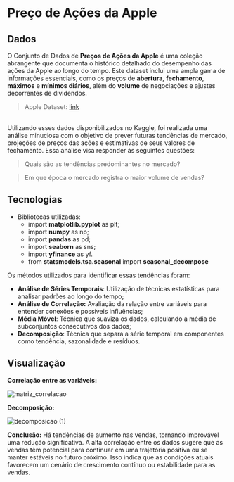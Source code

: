 # Preço de Ações da Apple
## Dados
O Conjunto de Dados de **Preços de Ações da Apple** é uma coleção abrangente que documenta o histórico detalhado do desempenho das ações da Apple ao longo do tempo.
Este dataset inclui uma ampla gama de informações essenciais, como os preços de **abertura**, **fechamento**, **máximos** e **mínimos diários**, além do **volume** de negociações e ajustes decorrentes de dividendos.

> Apple Dataset: [link](https://tinyurl.com/4ex3xda2)

<br>Utilizando esses dados disponibilizados no Kaggle, foi realizada uma análise minuciosa com o objetivo de prever futuras tendências de mercado, projeções de preços das ações e estimativas de seus valores de fechamento. Essa análise visa responder às seguintes questões:

> Quais são as tendências predominantes no mercado?

> Em que época o mercado registra o maior volume de vendas? 


## Tecnologias
- Bibliotecas utilizadas:
  - import **matplotlib.pyplot** as plt; 
  - import **numpy** as np;
  - import **pandas** as pd;
  - import **seaborn** as sns;
  - import **yfinance** as yf.
  - from **statsmodels.tsa.seasonal** import **seasonal_decompose**
 
    
Os métodos utilizados para identificar essas tendências foram:
* **Análise de Séries Temporais**: Utilização de técnicas estatísticas para analisar padrões ao longo do tempo;
* **Análise de Correlação:** Avaliação da relação entre variáveis para entender conexões e possíveis influências;
* **Média Móvel**: Técnica que suaviza os dados, calculando a média de subconjuntos consecutivos dos dados;
* **Decomposição**: Técnica que separa a série temporal em componentes como tendência, sazonalidade e resíduos.

## Visualização
**Correlação entre as variáveis:**

![matriz_correlacao](https://github.com/hellen-peixoto-mattos/Acoes-da-Apple/assets/154277472/aa8a3217-44dc-4da9-a75c-1228c9716f4c)

**Decomposição:**

![decomposicao (1)](https://github.com/hellen-peixoto-mattos/Acoes-da-Apple/assets/154277472/33baf3c2-cc8e-417c-bbd3-b318deda7e56)

**Conclusão:** 
Há tendências de aumento nas vendas, tornando improvável uma redução significativa. A alta correlação entre os dados sugere que as vendas têm potencial para continuar em uma trajetória positiva ou se manter estáveis no futuro próximo. Isso indica que as condições atuais favorecem um cenário de crescimento contínuo ou estabilidade para as vendas.

